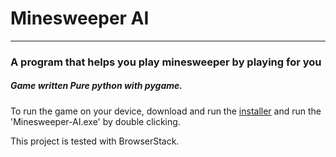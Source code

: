 # **Minesweeper AI**
-------------------------------------------------------------------------------------

### A program that helps you play minesweeper by playing for you   
   
     
##### Game written Pure python with pygame.

To run the game on your device, download and run the [installer](https://github.com/daftyy/Minesweeper/blob/main/Minesweeper%20-%20Neave.msi?raw=true) and run the 'Minesweeper-AI.exe' by double clicking.


This project is tested with BrowserStack.
